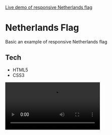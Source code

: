 [Live demo of responsive Netherlands flag](https://ardayuksel.github.io/netherlands-flag/)
# Netherlands Flag
Basic an example of responsive Netherlands flag
## Tech
- HTML5
- CSS3

![a](https://user-images.githubusercontent.com/22565318/115539144-4a9c6880-a2a5-11eb-8b75-86170405ac2b.mov)
